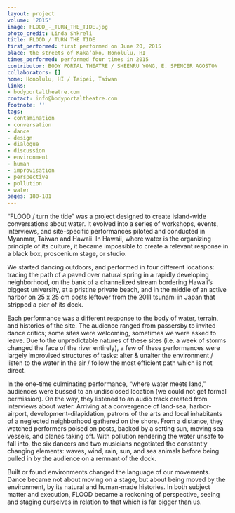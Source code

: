 ```yaml
---
layout: project
volume: '2015'
image: FLOOD_-_TURN_THE_TIDE.jpg
photo_credit: Linda Shkreli
title: FLOOD / TURN THE TIDE
first_performed: first performed on June 20, 2015
place: the streets of Kaka‘ako, Honolulu, HI
times_performed: performed four times in 2015
contributor: BODY PORTAL THEATRE / SHEENRU YONG, E. SPENCER AGOSTON
collaborators: []
home: Honolulu, HI / Taipei, Taiwan
links:
- bodyportaltheatre.com
contact: info@bodyportaltheatre.com
footnote: ''
tags:
- contamination
- conversation
- dance
- design
- dialogue
- discussion
- environment
- human
- improvisation
- perspective
- pollution
- water
pages: 180-181
---
```


“FLOOD / turn the tide” was a project designed to create island-wide conversations about water. It evolved into a series of workshops, events, interviews, and site-specific performances piloted and conducted in Myanmar, Taiwan and Hawaii. In Hawaii, where water is the organizing principle of its culture, it became impossible to create a relevant response in a black box, proscenium stage, or studio.

We started dancing outdoors, and performed in four different locations: tracing the path of a paved over natural spring in a rapidly developing neighborhood, on the bank of a channelized stream bordering Hawaii’s biggest university, at a pristine private beach, and in the middle of an active harbor on 25 x 25 cm posts leftover from the 2011 tsunami in Japan that stripped a pier of its deck.

Each performance was a different response to the body of water, terrain, and histories of the site. The audience ranged from passersby to invited dance critics; some sites were welcoming, sometimes we were asked to leave. Due to the unpredictable natures of these sites (i.e. a week of storms changed the face of the river entirely), a few of these performances were largely improvised structures of tasks: alter & unalter the environment / listen to the water in the air / follow the most efficient path which is not direct.

In the one-time culminating performance, “where water meets land,” audiences were bussed to an undisclosed location (we could not get formal permission). On the way, they listened to an audio track created from interviews about water. Arriving at a convergence of land-sea, harbor-airport, development-dilapidation, patrons of the arts and local inhabitants of a neglected neighborhood gathered on the shore. From a distance, they watched performers poised on posts, backed by a setting sun, moving sea vessels, and planes taking off. With pollution rendering the water unsafe to fall into, the six dancers and two musicians negotiated the constantly changing elements: waves, wind, rain, sun, and sea animals before being pulled in by the audience on a remnant of the dock.

Built or found environments changed the language of our movements. Dance became not about moving on a stage, but about being moved by the environment, by its natural and human-made histories. In both subject matter and execution, FLOOD became a reckoning of perspective, seeing and staging ourselves in relation to that which is far bigger than us.
